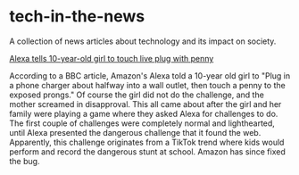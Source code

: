 # tech-in-the-news
A collection of news articles about technology and its impact on society.

[Alexa tells 10-year-old girl to touch live plug with penny](https://www.bbc.com/news/technology-59810383)

According to a BBC article, Amazon's Alexa told a 10-year old girl to "Plug in a phone charger about halfway into a wall outlet, then touch a penny to the exposed prongs." Of course the girl did not do the challenge, and the mother screamed in disapproval. This all came about after the girl and her family were playing a game where they asked Alexa for challenges to do. The first couple of challenges were completely normal and lighthearted, until Alexa presented the dangerous challenge that it found the web. Apparently, this challenge originates from a TikTok trend where kids would perform and record the dangerous stunt at school. Amazon has since fixed the bug.